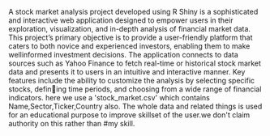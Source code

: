 A stock market analysis project developed using R Shiny is a sophisticated and interactive web application designed to empower users in their exploration, visualization, and in-depth analysis of financial market data. This project’s primary objective is to provide a user-friendly platform that caters to both novice and experienced investors, enabling them to make wellinformed investment decisions. The application connects to data sources such as Yahoo Finance to fetch real-time or historical stock market data and presents it to users in an intuitive and interactive manner. Key features include the ability to customize the analysis by selecting specific stocks, defining time periods, and choosing from a wide range of financial indicators.
here we use a 'stock_market.csv' which contains Name,Sector,Ticker,Country also. 
The whole data and related things is used for an educational purpose to improve skillset of the user.we don't claim authority on this rather than #my skill.
